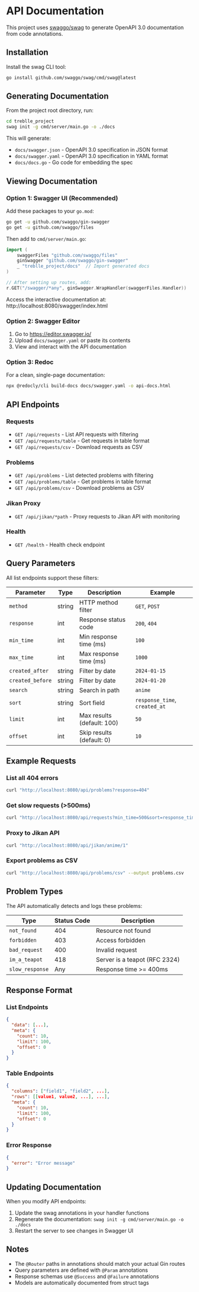 # API Documentation

This project uses [swaggo/swag](https://github.com/swaggo/swag) to generate OpenAPI 3.0 documentation from code annotations.

## Installation

Install the swag CLI tool:

```bash
go install github.com/swaggo/swag/cmd/swag@latest
```

## Generating Documentation

From the project root directory, run:

```bash
cd treblle_project
swag init -g cmd/server/main.go -o ./docs
```

This will generate:
- `docs/swagger.json` - OpenAPI 3.0 specification in JSON format
- `docs/swagger.yaml` - OpenAPI 3.0 specification in YAML format  
- `docs/docs.go` - Go code for embedding the spec

## Viewing Documentation

### Option 1: Swagger UI (Recommended)

Add these packages to your `go.mod`:

```bash
go get -u github.com/swaggo/gin-swagger
go get -u github.com/swaggo/files
```

Then add to `cmd/server/main.go`:

```go
import (
    swaggerFiles "github.com/swaggo/files"
    ginSwagger "github.com/swaggo/gin-swagger"
    _ "treblle_project/docs"  // Import generated docs
)

// After setting up routes, add:
r.GET("/swagger/*any", ginSwagger.WrapHandler(swaggerFiles.Handler))
```

Access the interactive documentation at: http://localhost:8080/swagger/index.html

### Option 2: Swagger Editor

1. Go to https://editor.swagger.io/
2. Upload `docs/swagger.yaml` or paste its contents
3. View and interact with the API documentation

### Option 3: Redoc

For a clean, single-page documentation:

```bash
npx @redocly/cli build-docs docs/swagger.yaml -o api-docs.html
```

## API Endpoints

### Requests
- `GET /api/requests` - List API requests with filtering
- `GET /api/requests/table` - Get requests in table format
- `GET /api/requests/csv` - Download requests as CSV

### Problems
- `GET /api/problems` - List detected problems with filtering
- `GET /api/problems/table` - Get problems in table format
- `GET /api/problems/csv` - Download problems as CSV

### Jikan Proxy
- `GET /api/jikan/*path` - Proxy requests to Jikan API with monitoring

### Health
- `GET /health` - Health check endpoint

## Query Parameters

All list endpoints support these filters:

| Parameter | Type | Description | Example |
|-----------|------|-------------|---------|
| `method` | string | HTTP method filter | `GET`, `POST` |
| `response` | int | Response status code | `200`, `404` |
| `min_time` | int | Min response time (ms) | `100` |
| `max_time` | int | Max response time (ms) | `1000` |
| `created_after` | string | Filter by date | `2024-01-15` |
| `created_before` | string | Filter by date | `2024-01-20` |
| `search` | string | Search in path | `anime` |
| `sort` | string | Sort field | `response_time`, `created_at` |
| `limit` | int | Max results (default: 100) | `50` |
| `offset` | int | Skip results (default: 0) | `10` |

## Example Requests

### List all 404 errors
```bash
curl "http://localhost:8080/api/problems?response=404"
```

### Get slow requests (>500ms)
```bash
curl "http://localhost:8080/api/requests?min_time=500&sort=response_time"
```

### Proxy to Jikan API
```bash
curl "http://localhost:8080/api/jikan/anime/1"
```

### Export problems as CSV
```bash
curl "http://localhost:8080/api/problems/csv" --output problems.csv
```

## Problem Types

The API automatically detects and logs these problems:

| Type | Status Code | Description |
|------|-------------|-------------|
| `not_found` | 404 | Resource not found |
| `forbidden` | 403 | Access forbidden |
| `bad_request` | 400 | Invalid request |
| `im_a_teapot` | 418 | Server is a teapot (RFC 2324) |
| `slow_response` | Any | Response time >= 400ms |

## Response Format

### List Endpoints
```json
{
  "data": [...],
  "meta": {
    "count": 10,
    "limit": 100,
    "offset": 0
  }
}
```

### Table Endpoints
```json
{
  "columns": ["field1", "field2", ...],
  "rows": [[value1, value2, ...], ...],
  "meta": {
    "count": 10,
    "limit": 100,
    "offset": 0
  }
}
```

### Error Response
```json
{
  "error": "Error message"
}
```

## Updating Documentation

When you modify API endpoints:

1. Update the swag annotations in your handler functions
2. Regenerate the documentation: `swag init -g cmd/server/main.go -o ./docs`
3. Restart the server to see changes in Swagger UI

## Notes

- The `@Router` paths in annotations should match your actual Gin routes
- Query parameters are defined with `@Param` annotations
- Response schemas use `@Success` and `@Failure` annotations
- Models are automatically documented from struct tags

